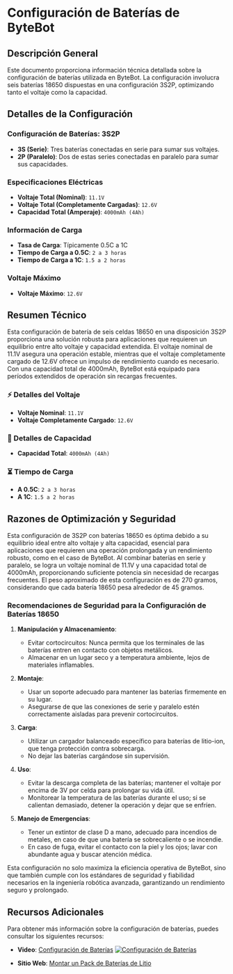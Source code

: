 # Configuración de Baterías de ByteBot

## Descripción General

Este documento proporciona información técnica detallada sobre la configuración de baterías utilizada en ByteBot. La configuración involucra seis baterías 18650 dispuestas en una configuración 3S2P, optimizando tanto el voltaje como la capacidad.

## Detalles de la Configuración

### Configuración de Baterías: 3S2P

- **3S (Serie)**: Tres baterías conectadas en serie para sumar sus voltajes.
- **2P (Paralelo)**: Dos de estas series conectadas en paralelo para sumar sus capacidades.

### Especificaciones Eléctricas

- **Voltaje Total (Nominal)**: `11.1V`
- **Voltaje Total (Completamente Cargadas)**: `12.6V`
- **Capacidad Total (Amperaje)**: `4000mAh (4Ah)`

### Información de Carga

- **Tasa de Carga**: Típicamente 0.5C a 1C
- **Tiempo de Carga a 0.5C**: `2 a 3 horas`
- **Tiempo de Carga a 1C**: `1.5 a 2 horas`

### Voltaje Máximo

- **Voltaje Máximo**: `12.6V`

## Resumen Técnico

Esta configuración de batería de seis celdas 18650 en una disposición 3S2P proporciona una solución robusta para aplicaciones que requieren un equilibrio entre alto voltaje y capacidad extendida. El voltaje nominal de 11.1V asegura una operación estable, mientras que el voltaje completamente cargado de 12.6V ofrece un impulso de rendimiento cuando es necesario. Con una capacidad total de 4000mAh, ByteBot está equipado para períodos extendidos de operación sin recargas frecuentes.

### ⚡ Detalles del Voltaje

- **Voltaje Nominal**: `11.1V`
- **Voltaje Completamente Cargado**: `12.6V`

### 🔋 Detalles de Capacidad

- **Capacidad Total**: `4000mAh (4Ah)`

### ⏳ Tiempo de Carga

- **A 0.5C**: `2 a 3 horas`
- **A 1C**: `1.5 a 2 horas`

## Razones de Optimización y Seguridad

Esta configuración de 3S2P con baterías 18650 es óptima debido a su equilibrio ideal entre alto voltaje y alta capacidad, esencial para aplicaciones que requieren una operación prolongada y un rendimiento robusto, como en el caso de ByteBot. Al combinar baterías en serie y paralelo, se logra un voltaje nominal de 11.1V y una capacidad total de 4000mAh, proporcionando suficiente potencia sin necesidad de recargas frecuentes. El peso aproximado de esta configuración es de 270 gramos, considerando que cada batería 18650 pesa alrededor de 45 gramos.

### Recomendaciones de Seguridad para la Configuración de Baterías 18650

1. **Manipulación y Almacenamiento**:
   - Evitar cortocircuitos: Nunca permita que los terminales de las baterías entren en contacto con objetos metálicos.
   - Almacenar en un lugar seco y a temperatura ambiente, lejos de materiales inflamables.

2. **Montaje**:
   - Usar un soporte adecuado para mantener las baterías firmemente en su lugar.
   - Asegurarse de que las conexiones de serie y paralelo estén correctamente aisladas para prevenir cortocircuitos.

3. **Carga**:
   - Utilizar un cargador balanceado específico para baterías de litio-ion, que tenga protección contra sobrecarga.
   - No dejar las baterías cargándose sin supervisión.

4. **Uso**:
   - Evitar la descarga completa de las baterías; mantener el voltaje por encima de 3V por celda para prolongar su vida útil.
   - Monitorear la temperatura de las baterías durante el uso; si se calientan demasiado, detener la operación y dejar que se enfríen.

5. **Manejo de Emergencias**:
   - Tener un extintor de clase D a mano, adecuado para incendios de metales, en caso de que una batería se sobrecaliente o se incendie.
   - En caso de fuga, evitar el contacto con la piel y los ojos; lavar con abundante agua y buscar atención médica.

Esta configuración no solo maximiza la eficiencia operativa de ByteBot, sino que también cumple con los estándares de seguridad y fiabilidad necesarios en la ingeniería robótica avanzada, garantizando un rendimiento seguro y prolongado.

## Recursos Adicionales

Para obtener más información sobre la configuración de baterías, puedes consultar los siguientes recursos:

- **Video**: [Configuración de Baterías](https://youtu.be/Cti496Aw1ew?si=FzMWoOU4gcUDVYFR)
  [![Configuración de Baterías](https://img.youtube.com/vi/Cti496Aw1ew/0.jpg)](https://youtu.be/Cti496Aw1ew?si=FzMWoOU4gcUDVYFR)

- **Sitio Web**: [Montar un Pack de Baterías de Litio](https://www.facilelectro.es/montar-un-pack-de-baterias-de-litio/)
